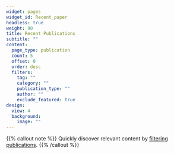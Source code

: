 ```yaml
---
widget: pages
widget_id: Recent_paper
headless: true
weight: 90
title: Recent Publications
subtitle: ""
content:
  page_type: publication
  count: 5
  offset: 0
  order: desc
  filters:
    tag: ""
    category: ""
    publication_type: ""
    author: ""
    exclude_featured: true
design:
  view: 4
  background:
    image: ""
---
```

{{% callout note %}}
Quickly discover relevant content by [filtering publications](./publication/).
{{% /callout %}}